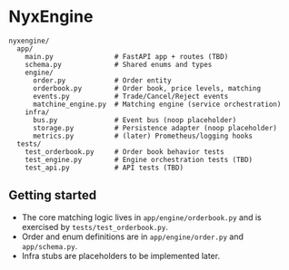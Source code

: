 # NyxEngine

```file
nyxengine/
  app/
    main.py               # FastAPI app + routes (TBD)
    schema.py             # Shared enums and types
    engine/
      order.py            # Order entity
      orderbook.py        # Order book, price levels, matching
      events.py           # Trade/Cancel/Reject events
      matchine_engine.py  # Matching engine (service orchestration)
    infra/
      bus.py              # Event bus (noop placeholder)
      storage.py          # Persistence adapter (noop placeholder)
      metrics.py          # (later) Prometheus/logging hooks
  tests/
    test_orderbook.py     # Order book behavior tests
    test_engine.py        # Engine orchestration tests (TBD)
    test_api.py           # API tests (TBD)
```

## Getting started

- The core matching logic lives in `app/engine/orderbook.py` and is exercised by `tests/test_orderbook.py`.
- Order and enum definitions are in `app/engine/order.py` and `app/schema.py`.
- Infra stubs are placeholders to be implemented later.
